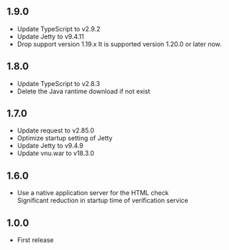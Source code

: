 ## 1.9.0
* Update TypeScript to v2.9.2
* Update Jetty to v9.4.11
* Drop support version 1.19.x
  It is supported version 1.20.0 or later now.

## 1.8.0
* Update TypeScript to v2.8.3
* Delete the Java rantime download if not exist

## 1.7.0
* Update request to v2.85.0
* Optimize startup setting of Jetty
* Update Jetty to v9.4.9
* Update vnu.war to v18.3.0

## 1.6.0
* Use a native application server for the HTML check  
  Significant reduction in startup time of verification service

## 1.0.0
* First release
